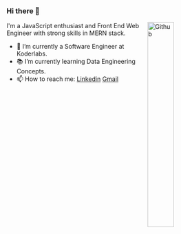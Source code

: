 ### Hi there 👋

<img width="35%" align="right" alt="Github" src="https://user-images.githubusercontent.com/48678280/88862734-4903af80-d201-11ea-968b-9c939d88a37c.gif" />

I'm a JavaScript enthusiast and Front End Web Engineer with strong skills in MERN stack.

- 🔭 I’m currently a Software Engineer at Koderlabs.
- 📚 I’m currently learning Data Engineering Concepts.
- 📫 How to reach me: [Linkedin](https://www.linkedin.com/in/fariscode) [Gmail](mailto:farizjilani@gmail.com)
